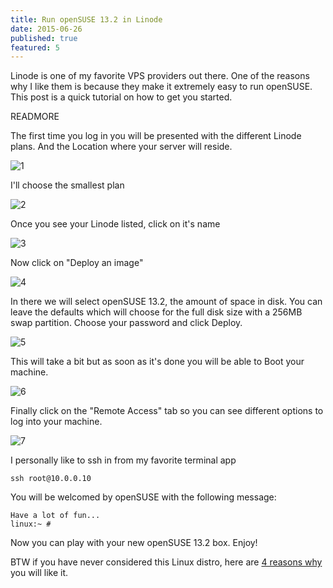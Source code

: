 ```yaml
---
title: Run openSUSE 13.2 in Linode
date: 2015-06-26
published: true
featured: 5
---
```


Linode is one of my favorite VPS providers out there. One of the reasons why
I like them is because they make it extremely easy to run openSUSE.  This post
is a quick tutorial on how to get you started.

READMORE

The first time you log in you will be presented with the different Linode plans.
And the Location where your server will reside.

![1](run-opensuse-13-2-in-linode/linode-plans.png)

I'll choose the smallest plan

![2](run-opensuse-13-2-in-linode/linode-1024.png)

Once you see your Linode listed, click on it's name

![3](run-opensuse-13-2-in-linode/list-of-linodes.png)

Now click on "Deploy an image"

![4](run-opensuse-13-2-in-linode/deploy-an-image.png)

In there we will select openSUSE 13.2, the amount of space in disk. You can
leave the defaults which will choose for the full disk size with a 256MB swap
partition. Choose your password and click Deploy.

![5](run-opensuse-13-2-in-linode/select-opensuse.png)

This will take a bit but as soon as it's done you will be able to Boot your
machine.

![6](run-opensuse-13-2-in-linode/boot-your-linode.png)

Finally click on the "Remote Access" tab so you can see different options to log
into your machine.

![7](run-opensuse-13-2-in-linode/remote-access.png)

I personally like to ssh in from my favorite terminal app

```shell
ssh root@10.0.0.10
```

You will be welcomed by openSUSE with the following message:

```shell
Have a lot of fun...
linux:~ #
```

Now you can play with your new openSUSE 13.2 box. Enjoy!

BTW if you have never considered this Linux distro, here are [4 reasons
why](https://sysrich.co.uk/why-opensuse/) you will like it.
